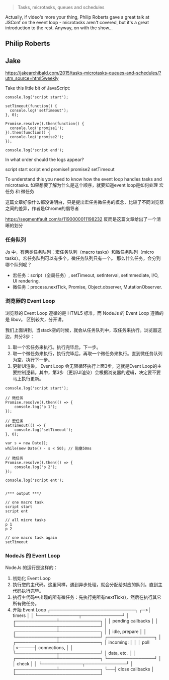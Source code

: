 > Tasks, microtasks, queues and schedules

Actually, if video's more your thing, Philip Roberts gave a great talk at JSConf on the event loop - microtasks aren't covered, but it's a great introduction to the rest. Anyway, on with the show…

## Philip Roberts 


## Jake
https://jakearchibald.com/2015/tasks-microtasks-queues-and-schedules/?utm_source=html5weekly

Take this little bit of JavaScript:
```
console.log('script start');

setTimeout(function() {
  console.log('setTimeout');
}, 0);

Promise.resolve().then(function() {
  console.log('promise1');
}).then(function() {
  console.log('promise2');
});

console.log('script end');
```
In what order should the logs appear?

script start
script end
promise1
promise2
setTimeout

To understand this you need to know how the event loop handles tasks and microtasks.
如果想要了解为什么是这个顺序，就要知道event loop是如何处理 宏任务 和 微任务

这篇文章好像什么都没讲明白，只是提出宏任务微任务的概念，比较了不同浏览器之间的差异，作者是Chrome的倡导者

https://segmentfault.com/a/1190000011198232 反而是这篇文章给出了一个清晰的划分


### 任务队列
Js 中，有两类任务队列：宏任务队列（macro tasks）和微任务队列（micro tasks）。宏任务队列可以有多个，微任务队列只有一个。
那么什么任务，会分到哪个队列呢？

- 宏任务：script（全局任务）, setTimeout, setInterval, setImmediate, I/O, UI rendering.
- 微任务：process.nextTick, Promise, Object.observer, MutationObserver.

### 浏览器的 Event Loop
浏览器的 Event Loop 遵循的是 HTML5 标准，而 NodeJs 的 Event Loop 遵循的是 libuv。 区别较大，分开讲。

我们上面讲到，当stack空的时候，就会从任务队列中，取任务来执行。浏览器这边，共分3步：

1. 取一个宏任务来执行。执行完毕后，下一步。
2. 取一个微任务来执行，执行完毕后，再取一个微任务来执行。直到微任务队列为空，执行下一步。
3. 更新UI渲染。
Event Loop 会无限循环执行上面3步，这就是Event Loop的主要控制逻辑。其中，第3步（更新UI渲染）会根据浏览器的逻辑，决定要不要马上执行更新。

```
console.log('script start');

// 微任务
Promise.resolve().then(() => {
    console.log('p 1');
});

// 宏任务
setTimeout(() => {
    console.log('setTimeout');
}, 0);

var s = new Date();
while(new Date() - s < 50); // 阻塞50ms

// 微任务
Promise.resolve().then(() => {
    console.log('p 2');
});

console.log('script ent');


/*** output ***/

// one macro task
script start
script ent

// all micro tasks
p 1
p 2

// one macro task again
setTimeout
```

### NodeJs 的 Event Loop
NodeJs 的运行是这样的：

1. 初始化 Event Loop
2. 执行您的主代码。这里同样，遇到异步处理，就会分配给对应的队列。直到主代码执行完毕。
3. 执行主代码中出现的所有微任务：先执行完所有nextTick()，然后在执行其它所有微任务。
4. 开始 Event Loop
┌───────────────────────────┐
┌─>│           timers          │
│  └─────────────┬─────────────┘
│  ┌─────────────┴─────────────┐
│  │     pending callbacks     │
│  └─────────────┬─────────────┘
│  ┌─────────────┴─────────────┐
│  │       idle, prepare       │
│  └─────────────┬─────────────┘      ┌───────────────┐
│  ┌─────────────┴─────────────┐      │   incoming:   │
│  │           poll            │<─────┤  connections, │
│  └─────────────┬─────────────┘      │   data, etc.  │
│  ┌─────────────┴─────────────┐      └───────────────┘
│  │           check           │
│  └─────────────┬─────────────┘
│  ┌─────────────┴─────────────┐
└──┤      close callbacks      │
   └───────────────────────────┘


